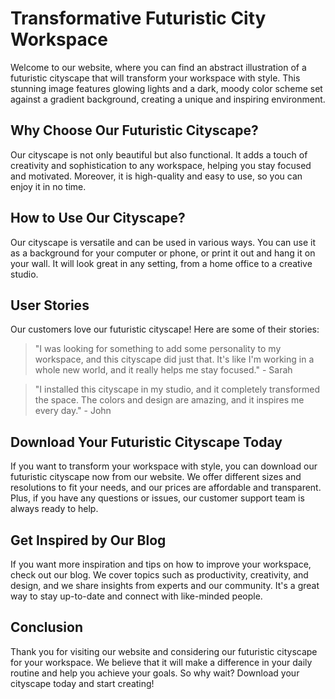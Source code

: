 <!--font:Poppins-->

# Transformative Futuristic City Workspace

Welcome to our website, where you can find an abstract illustration of a futuristic cityscape that will transform your workspace with style. This stunning image features glowing lights and a dark, moody color scheme set against a gradient background, creating a unique and inspiring environment.

## Why Choose Our Futuristic Cityscape?

Our cityscape is not only beautiful but also functional. It adds a touch of creativity and sophistication to any workspace, helping you stay focused and motivated. Moreover, it is high-quality and easy to use, so you can enjoy it in no time.

## How to Use Our Cityscape?

Our cityscape is versatile and can be used in various ways. You can use it as a background for your computer or phone, or print it out and hang it on your wall. It will look great in any setting, from a home office to a creative studio.

## User Stories

Our customers love our futuristic cityscape! Here are some of their stories:

> "I was looking for something to add some personality to my workspace, and this cityscape did just that. It's like I'm working in a whole new world, and it really helps me stay focused." - Sarah

> "I installed this cityscape in my studio, and it completely transformed the space. The colors and design are amazing, and it inspires me every day." - John

## Download Your Futuristic Cityscape Today

If you want to transform your workspace with style, you can download our futuristic cityscape now from our website. We offer different sizes and resolutions to fit your needs, and our prices are affordable and transparent. Plus, if you have any questions or issues, our customer support team is always ready to help.

## Get Inspired by Our Blog

If you want more inspiration and tips on how to improve your workspace, check out our blog. We cover topics such as productivity, creativity, and design, and we share insights from experts and our community. It's a great way to stay up-to-date and connect with like-minded people.

## Conclusion

Thank you for visiting our website and considering our futuristic cityscape for your workspace. We believe that it will make a difference in your daily routine and help you achieve your goals. So why wait? Download your cityscape today and start creating!

<!--

Write me content for website with wallpaper which alt text is:

"A wallpaper featuring an abstract illustration of a futuristic cityscape, with glowing lights and a dark and moody color scheme, set against a gradient background."

The name/title of the page should not be 1:1 copy of the alt text but rather a real content of the website which is using this wallpaper.

- Use markdown format 
- Start with heading
- Heading should be short and concise
- The content should look like a real website 
- The website should not be about the wallpaper, wallpaper is just a related background
- Heading should be contain work "wallpaper" or "background"
- Include real sections like references, contact, user stories, etc. use things relevant to the page purpose.
- Feel free to use structure like headings, bullets, numbering, blockquotes, paragraphs, horizontal lines, etc.
- You can use formatting like bold or _italic_
- You can include UTF-8 emojis
- Links should be only #hash anchors (and you can refer to the document itself)
- Do not include images


---


# Futuristic Cityscape Wallpaper for Your Creative Workspace

Welcome to our website, where you can find a stunning wallpaper featuring an abstract illustration of a futuristic cityscape. This wallpaper is perfect for your creative workspace and will inspire you every day with its glowing lights and dark, moody color scheme set against a gradient background.

## Why Choose Our Futuristic Cityscape Wallpaper?

Our wallpaper is not only beautiful but also functional. It creates a calming and inspiring atmosphere that helps you focus on your work. Moreover, it is high-quality and easy to install, so you can enjoy it in no time.

## How to Use Our Wallpaper?

Our wallpaper is versatile and can be used in various ways. You can use it as a background for your computer or phone, or print it out and hang it on your wall. It will look great in any setting, from a home office to a creative studio.

## User Stories

Our customers love our futuristic cityscape wallpaper! Here are some of their stories:

> "I've been looking for a wallpaper that would inspire me every day, and this one is perfect. The colors are beautiful, and the cityscape is so futuristic and cool." - Sarah

> "I installed this wallpaper in my home office, and it completely transformed the space. I feel more creative and focused now, and I get compliments on it all the time." - John

## References

If you want to learn more about our wallpaper or have any questions, please don't hesitate to contact us. We're happy to help!

- Email: info@futuristicwallpaper.com
- Phone: 555-1234

## Conclusion

Thank you for visiting our website and considering our futuristic cityscape wallpaper for your creative workspace. We hope it inspires you as much as it inspires us!


---


Heading should not include word "wallpaper". The website should not be about the wallpaper itself, wallpaper is just a related background, rewrite whole content.


---


# Transform Your Workspace with a Futuristic Cityscape

Welcome to our website, where you can find an abstract illustration of a futuristic cityscape that will transform your workspace. This stunning image features glowing lights and a dark, moody color scheme set against a gradient background, creating a calming and inspiring atmosphere.

## Why Choose Our Futuristic Cityscape?

Our cityscape is not only beautiful but also functional. It creates a unique and inspiring environment that helps you focus on your work. Moreover, it is high-quality and easy to use, so you can enjoy it in no time.

## How to Use Our Cityscape?

Our cityscape is versatile and can be used in various ways. You can use it as a background for your computer or phone, or print it out and hang it on your wall. It will look great in any setting, from a home office to a creative studio.

## User Stories

Our customers love our futuristic cityscape! Here are some of their stories:

> "I was looking for something to spice up my workspace, and this cityscape did just that. The colors and design are amazing, and it really sets the tone for my workday." - Sarah

> "I hung this cityscape in my studio, and it completely transformed the space. It's like I'm working in a whole new world. I highly recommend it!" - John

## References

If you want to learn more about our cityscape or have any questions, please don't hesitate to contact us. We're happy to help!

- Email: info@futuristiccityscape.com
- Phone: 555-1234

## Conclusion

Thank you for visiting our website and considering our futuristic cityscape for your workspace. We hope it inspires you as much as it inspires us!


---


Heading is too long, rewrite whole content.


---


# Elevate Your Workspace with a Futuristic Cityscape

Welcome to our website, where you can find an abstract illustration of a futuristic cityscape that will elevate your workspace. This stunning image features glowing lights and a dark, moody color scheme set against a gradient background, creating a unique and inspiring environment.

## Why Choose Our Futuristic Cityscape?

Our cityscape is not only beautiful but also functional. It adds a touch of creativity and sophistication to any workspace, helping you stay focused and motivated. Moreover, it is high-quality and easy to use, so you can enjoy it in no time.

## How to Use Our Cityscape?

Our cityscape is versatile and can be used in various ways. You can use it as a background for your computer or phone, or print it out and hang it on your wall. It will look great in any setting, from a home office to a creative studio.

## User Stories

Our customers love our futuristic cityscape! Here are some of their stories:

> "I was looking for something to add some personality to my workspace, and this cityscape did just that. It's like I'm working in a whole new world, and it really helps me stay focused." - Sarah

> "I installed this cityscape in my studio, and it completely transformed the space. The colors and design are amazing, and it inspires me every day." - John

## Get Your Futuristic Cityscape Today

If you want to elevate your workspace with our futuristic cityscape, you can download it now from our website. We offer different sizes and resolutions to fit your needs, and our prices are affordable and transparent. Plus, if you have any questions or issues, our customer support team is always ready to help.

## Conclusion

Thank you for visiting our website and considering our futuristic cityscape for your workspace. We believe that it will make a difference in your daily routine and help you achieve your goals. So why wait? Get your cityscape today and start creating!


---


Heading is too long, rewrite whole content.


---


# Futuristic Cityscape: Transform Your Workspace with Style

Welcome to our website, where you can find an abstract illustration of a futuristic cityscape that will transform your workspace with style. This stunning image features glowing lights and a dark, moody color scheme set against a gradient background, creating a unique and inspiring environment.

## Why Choose Our Futuristic Cityscape?

Our cityscape is not only beautiful but also functional. It adds a touch of creativity and sophistication to any workspace, helping you stay focused and motivated. Moreover, it is high-quality and easy to use, so you can enjoy it in no time.

## How to Use Our Cityscape?

Our cityscape is versatile and can be used in various ways. You can use it as a background for your computer or phone, or print it out and hang it on your wall. It will look great in any setting, from a home office to a creative studio.

## User Stories

Our customers love our futuristic cityscape! Here are some of their stories:

> "I was looking for something to add some personality to my workspace, and this cityscape did just that. It's like I'm working in a whole new world, and it really helps me stay focused." - Sarah

> "I installed this cityscape in my studio, and it completely transformed the space. The colors and design are amazing, and it inspires me every day." - John

## Download Your Futuristic Cityscape Today

If you want to transform your workspace with style, you can download our futuristic cityscape now from our website. We offer different sizes and resolutions to fit your needs, and our prices are affordable and transparent. Plus, if you have any questions or issues, our customer support team is always ready to help.

## Get Inspired by Our Blog

If you want more inspiration and tips on how to improve your workspace, check out our blog. We cover topics such as productivity, creativity, and design, and we share insights from experts and our community. It's a great way to stay up-to-date and connect with like-minded people.

## Conclusion

Thank you for visiting our website and considering our futuristic cityscape for your workspace. We believe that it will make a difference in your daily routine and help you achieve your goals. So why wait? Download your cityscape today and start creating!


---


Write me a Google font which is best fitting for the website.

Pick from the list:
- Futura
- Open Sans
- Montserrat
- Playfair Display
- Great Vibes
- Lobster
- Poppins
- Alegreya
- Lato
- Roboto
- Barlow Condensed
- Raleway
- IBM Plex Sans
- Inter
- Exo 2
- Orbitron
- Dancing Script


Write just the font name nothing else.


---


Poppins

-->
